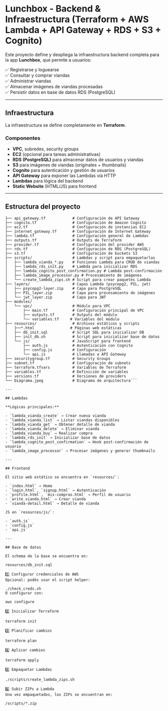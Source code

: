 # Lunchbox - Backend & Infraestructura (Terraform + AWS Lambda + API Gateway + RDS + S3 + Cognito)

Este proyecto define y despliega la infraestructura backend completa para la app **Lunchbox**, que permite a usuarios:

✅ Registrarse y loguearse  
✅ Consultar y comprar viandas  
✅ Administrar viandas  
✅ Almacenar imágenes de viandas procesadas  
✅ Persistir datos en base de datos RDS (PostgreSQL)

---

## Infraestructura

La infraestructura se define completamente en **Terraform**.

### Componentes

- **VPC**, subredes, security groups
- **EC2** (opcional para tareas administrativas)
- **RDS (PostgreSQL)** para almacenar datos de usuarios y viandas
- **S3** para imágenes de viandas (originales + thumbnails)
- **Cognito** para autenticación y gestión de usuarios
- **API Gateway** para exponer las Lambdas vía HTTP
- **Lambdas** para lógica del backend
- **Static Website** (HTML/JS) para frontend

---

## Estructura del proyecto

```code/
├── api_gateway.tf            # Configuración de API Gateway
├── cognito.tf                # Configuración de Amazon Cognito
├── ec2.tf                    # Configuración de instancias EC2
├── internet_gateway.tf       # Configuración de Internet Gateway
├── lambda.tf                 # Configuración general de Lambdas
├── outputs.tf                # Outputs de Terraform
├── provider.tf               # Configuración del provider AWS
├── rds.tf                    # Configuración de RDS (PostgreSQL)
├── s3.tf                     # Configuración de buckets S3
├── scripts/                  # Lambdas y script para empaquetarlas
│   ├── lambda_vianda_*.py    # Funciones Lambda para CRUD de viandas
│   ├── lambda_rds_init.py    # Lambda para inicializar RDS
│   ├── lambda_cognito_post_confirmation.py # Lambda post-confirmación
│   ├── lambda_image_processor.py # Procesamiento de imágenes
│   └── create_lambda_zips.sh # Script para crear paquetes Lambda
├── layers/                   # Capas Lambda (psycopg2, PIL, jwt)
│   ├── psycopg2-layer.zip    # Capa para PostgreSQL
│   ├── PIL_layer.zip         # Capa para procesamiento de imágenes
│   └── jwt_layer.zip         # Capa para JWT
├── modules/
│   └── vpc/                  # Módulo para VPC
│       ├── main.tf           # Configuración principal de VPC
│       ├── outputs.tf        # Outputs del módulo
│       └── variables.tf     # Variables del módulo
├── resources/                # Archivos estáticos y scripts
│   ├──*.html                # Páginas web estáticas
│   ├── db_init.sql           # Script SQL para inicializar DB
│   ├── init_db.sh            # Script para inicializar base de datos
│   └── js/                   # JavaScript para frontend
│       ├── auth.js           # Autenticación con Cognito
│       ├── config.js         # Configuración
│       └── api.js            # Llamadas a API Gateway
├── securitygroup.tf          # Security Groups
├── subnet.tf                 # Configuración de subnets
├── terraform.tfvars          # Variables de Terraform
├── variables.tf              # Definición de variables
├── versions.tf               # Versiones de providers
└── Diagrama.jpeg             # Diagrama de arquitectura```

---

## Lambdas

**Lógicas principales:**

- `lambda_vianda_create` → Crear nueva vianda
- `lambda_vianda_list` → Listar viandas disponibles
- `lambda_vianda_get` → Obtener detalle de vianda
- `lambda_vianda_delete` → Eliminar vianda
- `lambda_vianda_buy` → Realizar compra
- `lambda_rds_init` → Inicializar base de datos
- `lambda_cognito_post_confirmation` → Hook post-confirmación de usuario
- `lambda_image_processor` → Procesar imágenes y generar thumbnails

---

## Frontend

El sitio web estático se encuentra en `resources/`:

- `index.html` → Home
- `login.html`, `signup.html` → Autenticación
- `profile.html`, `mis-compras.html` → Perfil de usuario
- `write_vianda.html` → Crear vianda
- `vianda-detail.html` → Detalle de vianda

JS en `resources/js/`:

- `auth.js`
- `config.js`
- `api.js`

---

## Base de datos

El schema de la base se encuentra en:

resources/db_init.sql

1️⃣ Configurar credenciales de AWS
Opcional: podés usar el script helper:

./check_creds.sh
O configurar con:

aws configure

2️⃣ Inicializar Terraform

terraform init

3️⃣ Planificar cambios

terraform plan

4️⃣ Aplicar cambios

terraform apply

5️⃣ Empaquetar Lambdas

./scripts/create_lambda_zips.sh

6️⃣ Subir ZIPs a Lambda
Una vez empaquetados, los ZIPs se encuentran en:

/scripts/*.zip
